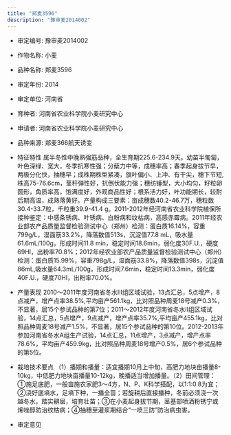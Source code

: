```yaml
---
title: "郑麦3596"
description: "豫审麦2014002"
---
```

* 审定编号:  豫审麦2014002

*  作物名称:  小麦

*  品种名称:  郑麦3596

*  审定年份:  2014

*  审定单位:  河南省

* 育种者:  河南省农业科学院小麦研究中心

*  申请者:  河南省农业科学院小麦研究中心

*  品种来源:  郑麦366航天诱变


*  特征特性
属半冬性中晚熟强筋品种，全生育期225.6-234.9天。幼苗半匍匐，叶色深绿、宽大，冬季抗寒性强；分蘖力中等，成穗率高；春季起身拔节早，两极分化快，抽穗早；成株期株型紧凑，旗叶偏小、上冲、有干尖，穗下节短,株高75-76.6cm，茎秆弹性好，抗倒伏能力强；穗纺锤型，大小均匀，籽粒卵圆形，角质率高，饱满度好，外观商品性好；根系活力好，叶功能期长，较耐后期高温，成熟落黄好。产量构成三要素：亩成穗数40.2-46.7万，穗粒数30.4-33.7粒，千粒重39.9-41.4 g。2011-2012年经河南省农业科学院植保所接种鉴定：中感条锈病、叶锈病、白粉病和纹枯病，高感赤霉病。2011年经农业部农产品质量监督检验测试中心（郑州）检测：蛋白质16.14%，容重799g/L，湿面筋33.2%，降落数值513s，沉淀值77.8 mL，吸水量61.6mL/100g，形成时间11.8 min，稳定时间18.6min，弱化度30F.U.，硬度69HI，出粉率70.8%；2012年经农业部农产品质量监督检验测试中心（郑州）检测：蛋白质15.99%，容重798g/L，湿面筋33.8%，降落数值398s，沉淀值86mL,吸水量64.3mL/100g，形成时间7.6min，稳定时间13.3min，弱化度40F.U.，硬度70HI，出粉率70.0%。


*  产量表现
2010～2011年度河南省冬水Ⅲ组区域试验，13点汇总，5点增产，8点减产，增产点率38.5%,平均亩产561.1kg，比对照品种周麦18号减产0.3%，不显著，居15个参试品种的第7位；2011～2012年度河南省冬水Ⅱ组区域试验，14点汇总，5点增产，9点减产，增产点率35.7%,平均亩产455.1kg，比对照品种周麦18号减产1.5%，不显著，居15个参试品种的第10位。2012-2013年参加河南省冬水A组生产试验，14点汇总，11点增产，3点减产，增产点率78.6%，平均亩产459.9kg，比对照品种周麦18号增产0.5%，居6个参试品种的第5位。


*  栽培技术要点
（1）播期和播量：适宜播期10月上中旬，高肥力地块亩播量8-10kg，中低肥力地块亩播量10-12kg，晚播适当增加播量。（2）田间管理：①施足底肥，一般亩施农家肥3～4方，N、P、K科学搭配，以1:1:0.8为宜；②浇好底墒水，足墒下种，一播全苗；若旋耕后直接播种，冬前必须浇一次越冬水，踏实耕层，培育壮苗；③在小麦起身拔节期，茎基部喷洒粉锈宁或烯唑醇防治纹枯病；④抽穗至灌浆期结合“一喷三防”防治病虫害。


*  审定意见

